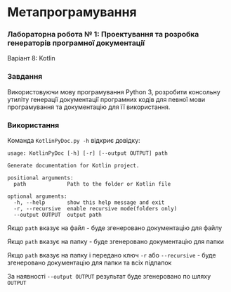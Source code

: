 # Метапрограмування

### Лабораторна робота № 1: Проектування та розробка генераторiв програмної документацiї

Варіант 8: Kotlin

### Завдання

Використовуючи мову програмування Python 3, розробити консольну утилiту генерацiї
документацiї програмних кодiв для певної мови програмування та документацiю для її
використання.

### Використання

Команда `KotlinPyDoc.py -h` відкриє довідку:

```
usage: KotlinPyDoc [-h] [-r] [--output OUTPUT] path

Generate documentation for Kotlin project.

positional arguments:
  path             Path to the folder or Kotlin file

optional arguments:
  -h, --help       show this help message and exit
  -r, --recursive  enable recursive mode(folders only)
  --output OUTPUT  output path
``` 

Якщо `path` вказує на файл - буде згенеровано документацію для файлу

Якщо `path` вказує на папку - буде згенеровано документацію для папки

Якщо `path` вказує на папку і передано ключ `-r` або `--recursive` - буде згенеровано документацію для папки та всіх підпапок

За наявності `--output OUTPUT` результат буде згенеровано по шляху `OUTPUT` 